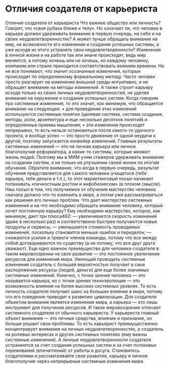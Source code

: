 # Отличия создателя от карьериста

Отличия создателя от карьериста
Что важнее общество или личность? Говорят, что «своя рубаха ближе к телу». Но означает ли, что человек в карьере должен удерживать внимание в первую очередь, на себе и на своих неудовлетворенностях? А может лучше обращать внимание на мир, на возможности его изменения и создания успешных системы, а уже исходя из этого устранять свои неудовлетворенности?
Изменения в личной жизни и на работе так или иначе происходят, ведь мир меняется, а потому хочешь или не хочешь, но каждому человеку, компании или стране приходится соответствовать веяниям времени. Но не все понимают, что значит осознанные изменения, которые происходят по определенному формальному методу. Часто человек просто реагирует на изменение внешней среды интуитивно, и не обращает внимание на методы изменений. А также строит карьеру исходя только из своих личных неудовлетворенностей, не уделяя внимания на окружение и создание успешных систем. 
Когда говорим про системные изменения, то это значит, как минимум, что обращается внимание на следующее:
• для проведения этих изменений используются системные понятия (целевая система, система создания, методы, роли, архитектура и еще несколько десятков понятий) и определенные приемы мышления;
• эти изменения происходят непрерывно, то есть нельзя остановиться после какого-то удачного проекта, и вообще успех — это просто движение от одной неудачи к другой, поэтому запускается конвейер изменений.
Главные результаты системных изменений — это не личная карьера или личное благополучие реформатора, а какие-то системы, которые меняют жизнь людей. Поэтому мы в МИМ учим стажеров удерживать внимание на создании систем, а не только на улучшении своей жизни по итогам обучения. Обратите внимание, что когда в первую очередь, результат обучения представляется для самого человека-учащегося (тебе карьера, тебе деньги и т.п.), то этот маркетинговый посыл начинает попахивать «личностным ростом и инфобизнесом» (в плохом смысле). 
Наш посыл в том, что получаемое от обучения мастерство человека сначала должно что-то изменить в мире, а потом уже рассматриваться как решение его личных проблем.
Что дает мастерство системных изменений и на что необходимо обращать внимание человеку, который хочет постоянную карьеру? Ему необходимо мастерство, которое, как минимум, дает три плюса462:
— увеличивается скорость изменений (даже в несколько раз) и соответственно быстрее получаются новые продукты и сервисы;
— уменьшается стоимость проводимых изменений, поскольку становится меньше ошибок и переделок;
— снижаются усилия и тревоги членов команды, потому что все между собой договариваются по существу (а не потому, что все друг друга уважают).
Еще одно важное преимущество для человека-создателя в таком мировоззрении на свое развитие — это постоянное увеличение ресурсов для изменения мира. Умеющий проводить системные изменения создатель с большей вероятностью получает в свое распоряжение ресурсы (людей, деньги) для еще более значимых системных изменений. Конечно, с точки зрения человека — это называется карьера, но с точки зрения техноэволюции — это возможность влияния на более высоких системных уровнях.
То есть личность создателя получает шанс на большее влияние в мире, потому что его поведение приводит к развитию цивилизации. Для создателя объектом внимания является изменение мира, а карьера — это лишь инструмент для получения ресурсов.
И такое мировоззрение отличает системного создателя от обычного карьериста. У карьериста главный объект внимания — это личные средства, влияние и признание, он больше решает свои проблемы. То есть карьерист преимущественно концентрирует внимание на личных неудовлетворенностях, а создатель на ролевых интересах и других системных понятиях (ему важны системные изменения). А личные неудовлетворенности создателя устраняются за счет создания успешных систем и за счет потоковых переживаний (впечатлений) от работы и досуга. 
Становитесь создателями и рассматривайте свое развитие, карьеру и личное благополучие через непрерывные системные изменения мира.
